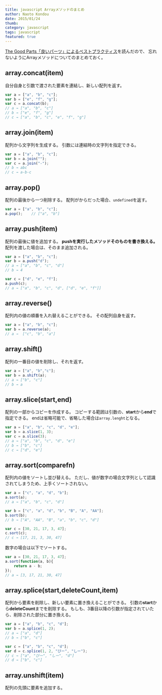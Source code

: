 ```yaml
---
title: javascript Arrayメソッドのまとめ
author: Naoto Kondou
date: 2015/01/24
thumb:
category: javascript
tags: javascript
featured: true
---
```


[The Good Parts「良いパーツ」によるベストプラクティス](http://www.oreilly.co.jp/books/9784873113913/)を読んだので、
忘れないようにArrayメソッドについてのまとめておく。


## array.concat(item)
自分自身と引数で渡された要素を連結し、新しい配列を返す。

```js
var a = ["a", "b", "c"];
var b = ["e", "f", "g"];
var c = a.concat(b);
// a → ["a", "b", "c"]
// b → ["e", "f", "g"]
// c → ["a", "b", "c", "e", "f", "g"]
```

## array.join(item)
配列から文字列を生成する。
引数には連結時の文字列を指定できる。

```js
var a = ["a", "b", "c"];
var b = a.join("");
var c = a.join("-");
// b → abc
// c → a-b-c
```

## array.pop()
配列の最後から一つ削除する。
配列がからだった場合、`undefined`を返す。

```js
var a = ["a", "b", "c"];
a.pop();	// ["a", "b"]
```

## array.push(item)
配列の最後に値を追加する。
**pushを実行したメソッドそのものを書き換える。**
配列を渡した場合は、そのまま追加される。

```js
var a = ["a", "b", "c"];
var b = a.push("d");
// a → ["a", "b", "c", "d"]
// b → 4

var c = ["d", "e", "f"];
a.push(c);
// a → ["a", "b", "c", "d", ["d", "e", "f"]]
```

## array.reverse()
配列内の値の順番を入れ替えることができる。
その配列自身を返す。

```js
var a = ["a", "b", "c"];
var b = a.reverse(a);
// a →  ["c", "b", "a"]
```

## array.shift()
配列の一番目の値を削除し、それを返す。

```js
var a = ["a", "b","c"];
var b = a.shift(a);
// a → ["b", "c"]
// b → a
```

## array.slice(start,end)
配列の一部からコピーを作成する。
コピーする範囲は引数の、**start**から**end**で指定できる。
endは省略可能で、省略した場合は`array.lenght`となる。

```js
var a = ["a", "b", "c", "d", "e"];
var b = a.slice(1, 3);
var c = a.slice(3);
// a → ["a", "b", "c", "d", "e"]
// b → ["b", "c"]
// c → ["d", "e"]
```

## array.sort(comparefn)
配列内の値をソートし並び替える。
ただし、値が数字の場合文字列として認識されてしまうため、上手くソートされない。

```js
var a = ["c", "a", "d", "b"];
a.sort(a);
// a → ["a", "b", "c", "d"]

var b = ["c", "a", "d", "b", "B", "A", "AA"];
b.sort(b);
// b → ["A", "AA", "B", "a", "b", "c", "d"]

var c = [30, 21, 17, 3, 47];
c.sort(c);
// c → [17, 21, 3, 30, 47]
```

数字の場合は以下でソートする。

```js
var a = [30, 21, 17, 3, 47];
a.sort(function(a, b){
	return a - b;
});
// a → [3, 17, 21, 30, 47]
```

## array.splice(start,deleteCount,item)
配列から要素を削除し、新しい要素に置き換えることができる。
引数の**start**から**deleteCount**までを削除する。
もしも、3番目以降の引数が指定されていたら、削除された部分に置き換える。

```js
var a = ["a", "b", "c", "d"];
var b = a.splice(1, 2);
// a → ["a", "d"]
// b → ["b", "c"]

var c = ["a", "b", "c", "d"];
var d = c.splice(1, 2, "びー", "しー");
// c → ["a", "びー", "しー", "d"]
// d → ["b", "c"]
```
## array.unshift(item)
配列の先頭に要素を追加する。

